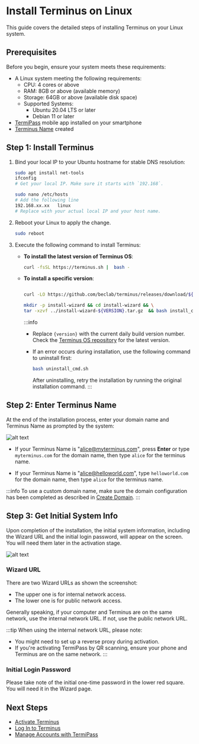 
# Install Terminus on Linux

This guide covers the detailed steps of installing Terminus on your Linux system. 

## Prerequisites

Before you begin, ensure your system meets these requirements:

- A Linux system meeting the following requirements:
  - CPU: 4 cores or above
  - RAM: 8GB or above (available memory)
  - Storage: 64GB or above (available disk space)
  - Supported Systems:
     - Ubuntu 20.04 LTS or later
     - Debian 11 or later
- [TermiPass](../../../termipass/overview.md#download-termipass) mobile app installed on your smartphone
- [Terminus Name](../../../termipass/account/index.md#create-a-terminus-name) created

## Step 1: Install Terminus 


1. Bind your local IP to your Ubuntu hostname for stable DNS resolution:

   ```bash
   sudo apt install net-tools
   ifconfig
   # Get your local IP. Make sure it starts with `192.168`.
   ```
   
   ```bash
   sudo nano /etc/hosts
   # Add the following line
   192.168.xx.xx   linux 
   # Replace with your actual local IP and your host name.
   ```

2. Reboot your Linux to apply the change.
   
   ```bash
   sudo reboot
   ```


3. Execute the following command to install Terminus:

   - **To install the latest version of Terminus OS**:

       ```bash
       curl -fsSL https://terminus.sh |  bash -
       ```

   - **To install a specific version**:

       ```bash
       
       curl -LO https://github.com/beclab/terminus/releases/download/${VERSION}/install-wizard-v${VERSION}.tar.gz

       mkdir -p install-wizard && cd install-wizard && \
       tar -xzvf ../install-wizard-${VERSION}.tar.gz  && bash install_cmd.sh
       ```

      :::info
      - Replace `{version}` with the current daily build version number. Check the [Terminus OS repository](https://github.com/beclab/terminus) for the latest version.
      - If an error occurs during installation, use the following command to uninstall first:

           ```bash
           bash uninstall_cmd.sh
           ```
           After uninstalling, retry the installation by running the original installation command.
      :::
 
## Step 2: Enter Terminus Name

At the end of the installation process, enter your domain name and Terminus Name as prompted by the system:

![alt text](/images/how-to/terminus/enter_terminus_name.png)

- If your Terminus Name is "alice@myterminus.com", press **Enter** or type `myterminus.com` for the domain name, then type `alice` for the terminus name.

- If your Terminus Name is "alice@helloworld.com", type `helloworld.com` for the domain name, then type `alice` for the terminus name.

:::info
To use a custom domain name, make sure the domain configuration has been completed as described in [Create Domain](../../../space/domain/host-domain.md).
:::

## Step 3: Get Initial System Info

Upon completion of the installation, the initial system information, including the Wizard URL and the initial login password, will appear on the screen. You will need them later in the activation stage.

![alt text](/images/how-to/terminus/one_time_password.png)

### Wizard URL

There are two Wizard URLs as shown the screenshot:

- The upper one is for internal network access.
- The lower one is for public network access.

Generally speaking, if your computer and Terminus are on the same network, use the internal network URL. If not, use the public network URL.

:::tip
When using the internal network URL, please note:
- You might need to set up a reverse proxy during activation.
- If you're activating TermiPass by QR scanning, ensure your phone and Terminus are on the same network.
:::

### Initial Login Password

Please take note of the initial one-time password in the lower red square. You will need it in the Wizard page. 


## Next Steps

- [Activate Terminus](../wizard.md)
- [Log In to Terminus](../login.md)
- [Manage Accounts with TermiPass](../../../termipass/account/index.md)






